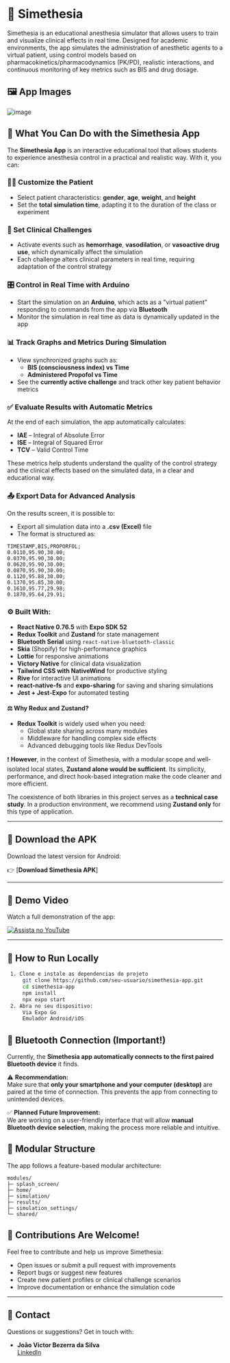 # 🧠 Simethesia

Simethesia is an educational anesthesia simulator that allows users to train and visualize clinical effects in real time. Designed for academic environments, the app simulates the administration of anesthetic agents to a virtual patient, using control models based on pharmacokinetics/pharmacodynamics (PK/PD), realistic interactions, and continuous monitoring of key metrics such as BIS and drug dosage.

## 🖼️ App Images

![image](https://github.com/user-attachments/assets/afdf00ae-ea5c-4cc5-a9a5-6d260ba3519a)

## 🎯 What You Can Do with the Simethesia App

The **Simethesia App** is an interactive educational tool that allows students to experience anesthesia control in a practical and realistic way. With it, you can:

### 👩‍⚕️ Customize the Patient

- Select patient characteristics: **gender**, **age**, **weight**, and **height**
- Set the **total simulation time**, adapting it to the duration of the class or experiment

### 🧪 Set Clinical Challenges

- Activate events such as **hemorrhage**, **vasodilation**, or **vasoactive drug use**, which dynamically affect the simulation
- Each challenge alters clinical parameters in real time, requiring adaptation of the control strategy

### 🎛️ Control in Real Time with Arduino

- Start the simulation on an **Arduino**, which acts as a "virtual patient" responding to commands from the app via **Bluetooth**
- Monitor the simulation in real time as data is dynamically updated in the app

### 📊 Track Graphs and Metrics During Simulation

- View synchronized graphs such as:
  - **BIS (consciousness index) vs Time**
  - **Administered Propofol vs Time**
- See the **currently active challenge** and track other key patient behavior metrics

### ✅ Evaluate Results with Automatic Metrics

At the end of each simulation, the app automatically calculates:

- **IAE** – Integral of Absolute Error  
- **ISE** – Integral of Squared Error  
- **TCV** – Valid Control Time

These metrics help students understand the quality of the control strategy and the clinical effects based on the simulated data, in a clear and educational way.

### 📤 Export Data for Advanced Analysis

On the results screen, it is possible to:

- Export all simulation data into a **.csv (Excel)** file
- The format is structured as:

```
TIMESTAMP,BIS,PROPORFOL;
0.0110,95.90,30.00;
0.0370,95.90,30.00;
0.0620,95.90,30.00;
0.0870,95.90,30.00;
0.1120,95.88,30.00;
0.1370,95.85,30.00;
0.1610,95.77,29.98;
0.1870,95.64,29.91;
```

### ⚙️ Built With:
- **React Native 0.76.5** with **Expo SDK 52**
- **Redux Toolkit** and **Zustand** for state management
- **Bluetooth Serial** using `react-native-bluetooth-classic`
- **Skia** (Shopify) for high-performance graphics
- **Lottie** for responsive animations
- **Victory Native** for clinical data visualization
- **Tailwind CSS with NativeWind** for productive styling
- **Rive** for interactive UI animations
- **react-native-fs** and **expo-sharing** for saving and sharing simulations
- **Jest + Jest-Expo** for automated testing

#### ⚖️ Why Redux and Zustand?

- **Redux Toolkit** is widely used when you need:
  - Global state sharing across many modules
  - Middleware for handling complex side effects
  - Advanced debugging tools like Redux DevTools

❗ **However**, in the context of Simethesia, with a modular scope and well-isolated local states, **Zustand alone would be sufficient**. Its simplicity, performance, and direct hook-based integration make the code cleaner and more efficient.

The coexistence of both libraries in this project serves as a **technical case study**. In a production environment, we recommend using **Zustand only** for this type of application.

---

## 📱 Download the APK

Download the latest version for Android:

👉 [**Download Simethesia APK**]


---

## 🎥 Demo Video

Watch a full demonstration of the app:

[![Assista no YouTube](https://img.youtube.com/vi/VIDEO_ID/0.jpg)](https://www.youtube.com/watch?v=VIDEO_ID)

---

## 🚀 How to Run Locally
   ```bash
    1. Clone e instale as dependencias do projeto
        git clone https://github.com/seu-usuario/simethesia-app.git
        cd simethesia-app
        npm install
        npx expo start
    2. Abra no seu dispositivo:
        Via Expo Go
        Emulador Android/iOS
   ```

## 📡 Bluetooth Connection (Important!)

Currently, the **Simethesia app automatically connects to the first paired Bluetooth device** it finds.

⚠️ **Recommendation:**  
Make sure that **only your smartphone and your computer (desktop)** are paired at the time of connection. This prevents the app from connecting to unintended devices.

✅ **Planned Future Improvement:**  
We are working on a user-friendly interface that will allow **manual Bluetooth device selection**, making the process more reliable and intuitive.

## 📂 Modular Structure

The app follows a feature-based modular architecture:

```
modules/
├─ splash_screen/
├─ home/
├─ simulation/
├─ results/
├─ simulation_settings/
└─ shared/
```

## 🤝 Contributions Are Welcome!

Feel free to contribute and help us improve Simethesia:

- Open issues or submit a pull request with improvements
- Report bugs or suggest new features
- Create new patient profiles or clinical challenge scenarios
- Improve documentation or enhance the simulation code

---

## 📧 Contact

Questions or suggestions? Get in touch with:

- **João Victor Bezerra da Silva**  
  [LinkedIn](https://www.linkedin.com/in/joaovictorbezerra-dev)




